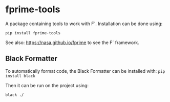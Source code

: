 # fprime-tools

A package containing tools to work with F´. Installation can be done using:

```
pip install fprime-tools
```

See also: https://nasa.github.io/fprime to see the F´ framework.


## Black Formatter

To automatically format code, the Black Formatter can be installed with:
```pip install black```

Then it can be run on the project using:
```
black ./
```